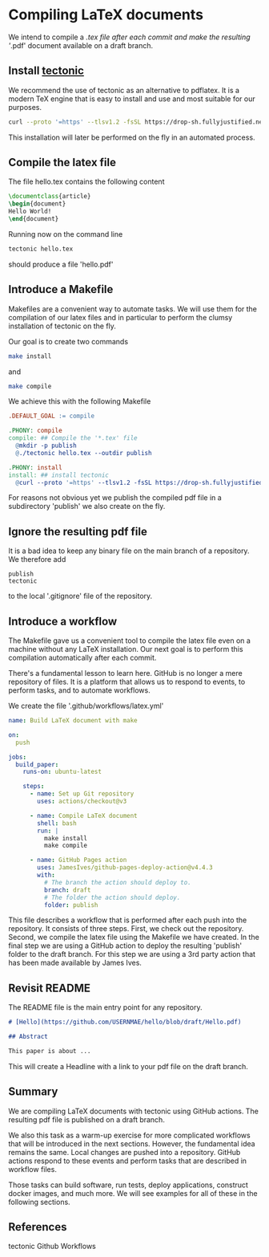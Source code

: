 # Compiling LaTeX documents

We intend to compile a *.tex file after each commit and make
the resulting '*.pdf' document available on a draft branch.

## Install [tectonic](https://tectonic-typesetting.github.io/en-US/)

We recommend the use of tectonic as an alternative to pdflatex.
It is a modern TeX engine that is easy to install and use and most suitable
for our purposes.

```bash
curl --proto '=https' --tlsv1.2 -fsSL https://drop-sh.fullyjustified.net | sh
````

This installation will later be performed on the fly in an automated process.

## Compile the latex file

The file hello.tex contains the following content

```latex
\documentclass{article}
\begin{document}
Hello World!
\end{document}
```

Running now on the command line

```bash
tectonic hello.tex
```

should produce a file 'hello.pdf'

## Introduce a Makefile

Makefiles are a convenient way to automate tasks. We will use them
for the compilation of our latex files and in particular
to perform the clumsy installation of tectonic on the fly.

Our goal is to create two commands

```bash
make install
```

and

```bash
make compile
```

We achieve this with the following Makefile

```makefile
.DEFAULT_GOAL := compile

.PHONY: compile
compile: ## Compile the '*.tex' file
  @mkdir -p publish
  @./tectonic hello.tex --outdir publish

.PHONY: install
install: ## install tectonic
  @curl --proto '=https' --tlsv1.2 -fsSL https://drop-sh.fullyjustified.net | sh
```

For reasons not obvious yet we publish the compiled pdf file
in a subdirectory 'publish' we also create on the fly.

## Ignore the resulting pdf file

It is a bad idea to keep any binary
file on the main branch of a repository. We therefore
add

```gitignore
publish
tectonic
```

to the local '.gitignore' file of the repository.

## Introduce a workflow

The Makefile gave us a convenient tool to compile the latex file
even on a machine without any LaTeX installation. Our next goal
is to perform this compilation automatically after each commit.

There's a fundamental lesson to learn here. GitHub is no longer
a mere repository of files. It is a platform that allows us to
respond to events, to perform tasks, and to automate workflows.

We create the file '.github/workflows/latex.yml'

```yaml
name: Build LaTeX document with make

on:
  push

jobs:
  build_paper:
    runs-on: ubuntu-latest

    steps:
      - name: Set up Git repository
        uses: actions/checkout@v3

      - name: Compile LaTeX document
        shell: bash
        run: |
          make install
          make compile

      - name: GitHub Pages action
        uses: JamesIves/github-pages-deploy-action@v4.4.3
        with:
          # The branch the action should deploy to.
          branch: draft
          # The folder the action should deploy.
          folder: publish
```

This file describes a workflow that is performed after each push
into the repository. It consists of three steps.
First, we check out the repository. Second, we compile the latex file
using the Makefile we have created. In the final step we are using
a GitHub action to deploy the resulting 'publish' folder to the draft branch.
For this step we are using a 3rd party action that has been made
available by James Ives.

## Revisit README

The README file is the main entry point for any repository.

```markdown
# [Hello](https://github.com/USERNMAE/hello/blob/draft/Hello.pdf)

## Abstract

This paper is about ...
```

This will create a Headline with a link to your pdf file
on the draft branch.

## Summary

We are compiling LaTeX documents with tectonic using GitHub actions.
The resulting pdf file is published on a draft branch.

We also this task as a warm-up exercise for more complicated
workflows that will be introduced in the next sections. However,
the fundamental idea remains the same. Local changes are pushed
into a repository. GitHub actions respond to these events and
perform tasks that are described in workflow files.

Those tasks can build software, run tests, deploy applications, construct
docker images, and much more. We will see examples for all of these
in the following sections.

## References

tectonic
Github Workflows
